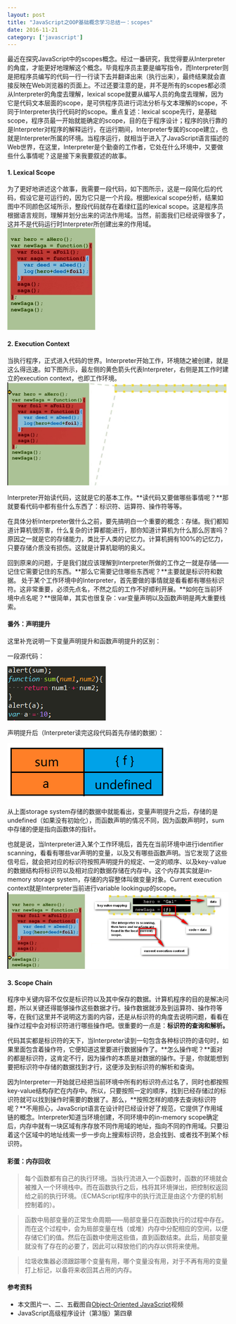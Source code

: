 ```yaml
---
layout: post
title: "JavaScript之OOP基础概念学习总结一：scopes"
date: 2016-11-21
category: ['javascript']
---
```



最近在探究JavaScript中的scopes概念。经过一番研究，我觉得要从Interpreter的角度，才能更好地理解这个概念。毕竟程序员主要是编写指令，而Interpreter则是把程序员编写的代码一行一行读下去并翻译出来（执行出来），最终结果就会直接反映在Web浏览器的页面上。不过还要注意的是，并不是所有的scopes都必须从Interpreter的角度去理解，lexical scope就要从编写人员的角度去理解，因为它是代码文本层面的scope，是可供程序员进行词法分析与文本理解的scope，不同于Interpreter执行代码时的scope。重点复述：lexical scope先行，是基础scope，程序员最一开始就能确定的scope，目的在于程序设计；程序的执行靠的是Interpreter对程序的解释运行，在运行期间，Interpreter专属的scope建立，也就是Interpreter所属的环境。当程序运行，就相当于进入了JavaScript语言描述的Web世界，在这里，Interpreter是个勤奋的工作者，它处在什么环境中，又要做些什么事情呢？这是接下来我要叙述的故事。

#### 1. Lexical Scope
为了更好地讲述这个故事，我需要一段代码，如下图所示，这是一段简化后的代码，假设它是可运行的，因为它只是一个片段。根据lexical scope分析，结果如图中不同颜色区域所示，整段代码就存在着绿红蓝的lexical scope。这是程序员根据语言规则，理解并划分出来的词法作用域。当然，前面我们已经说得很多了，这并不是代码运行时Interpreter所创建出来的作用域。
![](https://github.com/gaoshu883/gaoshu883.github.io/blob/master/images/2016-11-21-scopes/1.png)

#### 2. Execution Context
当执行程序，正式进入代码的世界。Interpreter开始工作，环境随之被创建，就是这么得迅速。如下图所示，最左侧的黄色箭头代表Interpreter，右侧是其工作时建立的execution context，也即工作环境。
![](https://github.com/gaoshu883/gaoshu883.github.io/blob/master/images/2016-11-21-scopes/2.png)

Interpreter开始读代码，这就是它的基本工作。**读代码又要做哪些事情呢？**那就要看代码中都有些什么东西了：标识符、运算符、操作符等等。

在具体分析Interpreter做什么之前，要先搞明白一个重要的概念：存储。我们都知道计算机很厉害，什么复杂的计算都能进行，那你知道计算机为什么那么厉害吗？原因之一就是它的存储能力，类比于人类的记忆力。计算机拥有100%的记忆力，只要存储介质没有损伤。这就是计算机聪明的奥义。

回到原来的问题，于是我们就应该理解到Interpreter所做的工作之一就是存储——记住它需要记住的东西。**那么它需要记住哪些东西呢？**主要就是标识符和数据。
处于某个工作环境中的Interpreter，首先要做的事情就是看看都有哪些标识符。这非常重要，必须先点名，不然之后的工作不好顺利开展。**如何在当前环境中点名呢？**很简单，其实也很复杂：var变量声明以及函数声明是两大重要线索。

#### 番外：声明提升
这里补充说明一下变量声明提升和函数声明提升的区别：

一段源代码：


![](https://github.com/gaoshu883/gaoshu883.github.io/blob/master/images/2016-11-21-scopes/3.png)

声明提升后（Interpreter读完这段代码首先存储的数据）：


![](https://github.com/gaoshu883/gaoshu883.github.io/blob/master/images/2016-11-21-scopes/4.png)

从上面storage system存储的数据中就能看出，变量声明提升之后，存储的是undefined（如果没有初始化），而函数声明的情况不同，因为函数声明时，sum中存储的便是指向函数体的指针。


也就是说，当Interpreter进入某个工作环境后，首先在当前环境中进行identifier scanning，看看有哪些var声明的变量，以及又有哪些函数声明。当它发现了这些信号后，就会把对应的标识符按照声明提升的规定、一定的顺序、以及key-value的数据结构将标识符以及相对应的数据存储在内存中。这个内存其实就是in-memory storage system，存储的内容整体叫做变量对象。Current execution context就是Interpreter当前进行variable lookingup的scope。
![](https://github.com/gaoshu883/gaoshu883.github.io/blob/master/images/2016-11-21-scopes/5.png)

#### 3. Scope Chain
程序中关键内容不仅仅是标识符以及其中保存的数据。计算机程序的目的是解决问题，所以关键还得能够操作这些数据才行。操作数据就涉及到运算符、操作符等等，在我们这里并不说明这方面的内容，还是从标识符的角度去说明问题，看看在操作过程中会对标识符进行哪些操作吧。很重要的一点是：**标识符的查询和解析。**


代码其实都是标识符的天下，当Interpreter读到一句包含各种标识符的语句时，如果里面包含着操作符，它便知道这里要进行数据操作了。**怎么操作呢？**面对的都是标识符，这肯定不行，因为操作的本质是对数据的操作。于是，你就能想到要把标识符中存储的数据找到才行，这便涉及到标识符的解析和查询。

因为Interpreter一开始就已经把当前环境中所有的标识符点过名了，同时也都按照key-value结构存贮在内存中。所以，只要按照一定的顺序，找到已经存储过的标识符就可以找到操作时需要的数据了。那么，**按照怎样的顺序去查询标识符呢？**不用担心，JavaScript语言在设计时已经设计好了规范，它提供了作用域链的概念。Interpreter知道当环境创建，不同环境中的in-memory scope确定后，内存中就有一块区域有序存放不同作用域的地址，指向不同的作用域。只要沿着这个区域中的地址线索一步一步向上搜索标识符，总会找到、或者找不到某个标识符。

#### 彩蛋：内存回收

>每个函数都有自己的执行环境。当执行流进入一个函数时，函数的环境就会被推入一个环境栈中。而在函数执行之后，栈将其环境弹出，把控制权返回给之前的执行环境。（ECMAScript程序中的执行流正是由这个方便的机制控制着的）。


>函数中局部变量的正常生命周期——局部变量只在函数执行的过程中存在。而在这个过程中，会为局部变量在栈（或堆）内存中分配相应的空间，以便存储它们的值。然后在函数中使用这些值，直到函数结束。此后，局部变量就没有了存在的必要了，因此可以释放他们的内存以供将来使用。


>垃圾收集器必须跟踪哪个变量有用，哪个变量没有用，对于不再有用的变量打上标记，以备将来收回其占用的内存。


#### 参考资料

+ 本文图片一、二、五截图自[Object-Oriented JavaScript](https://cn.udacity.com/course/object-oriented-javascript--ud015)视频
+ JavaScript高级程序设计（第3版）第四章


